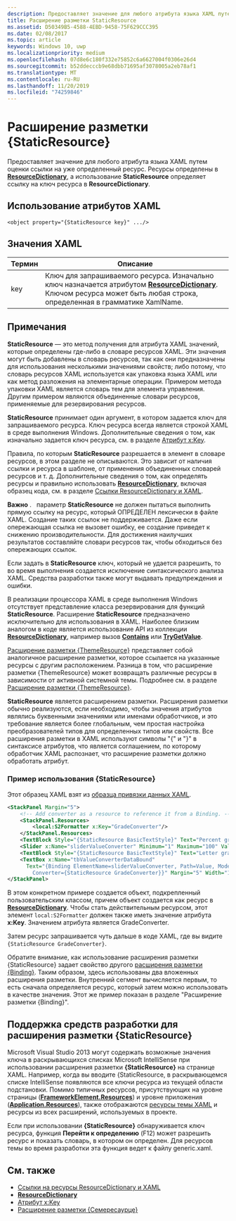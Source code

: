 ```yaml
---
description: Предоставляет значение для любого атрибута языка XAML путем оценки ссылки на уже определенный ресурс. Ресурсы определены в ResourceDictionary, а использование StaticResource определяет ссылку на ключ ресурса в ResourceDictionary.
title: Расширение разметки StaticResource
ms.assetid: D50349B5-4588-4EBD-9458-75F629CCC395
ms.date: 02/08/2017
ms.topic: article
keywords: Windows 10, uwp
ms.localizationpriority: medium
ms.openlocfilehash: 07d8e6c180f332e75852c6a6627004f0306e26d4
ms.sourcegitcommit: b52ddecccb9e68dbb71695af3078005a2eb78af1
ms.translationtype: MT
ms.contentlocale: ru-RU
ms.lasthandoff: 11/20/2019
ms.locfileid: "74259846"
---
```

# <a name="staticresource-markup-extension"></a>Расширение разметки {StaticResource}


Предоставляет значение для любого атрибута языка XAML путем оценки ссылки на уже определенный ресурс. Ресурсы определены в [**ResourceDictionary**](https://docs.microsoft.com/uwp/api/Windows.UI.Xaml.ResourceDictionary), а использование **StaticResource** определяет ссылку на ключ ресурса в **ResourceDictionary**.

## <a name="xaml-attribute-usage"></a>Использование атрибутов XAML

``` syntax
<object property="{StaticResource key}" .../>
```

## <a name="xaml-values"></a>Значения XAML

| Термин | Описание |
|------|-------------|
| key | Ключ для запрашиваемого ресурса. Изначально ключ назначается атрибутом [**ResourceDictionary**](https://docs.microsoft.com/uwp/api/Windows.UI.Xaml.ResourceDictionary). Ключом ресурса может быть любая строка, определенная в грамматике XamlName. |

## <a name="remarks"></a>Примечания

**StaticResource** — это метод получения для атрибута XAML значений, которые определены где-либо в словаре ресурсов XAML. Эти значения могут быть добавлены в словарь ресурсов, так как они предназначены для использования несколькими значениями свойств; либо потому, что словарь ресурсов XAML используется как упаковка языка XAML или как метод разложения на элементарные операции. Примером метода упаковки XAML является словарь тем для элемента управления. Другим примером являются объединенные словари ресурсов, применяемые для резервирования ресурсов.

**StaticResource** принимает один аргумент, в котором задается ключ для запрашиваемого ресурса. Ключ ресурса всегда является строкой XAML в среде выполнения Windows. Дополнительные сведения о том, как изначально задается ключ ресурса, см. в разделе [Атрибут x:Key](x-key-attribute.md).

Правила, по которым **StaticResource** разрешается в элемент в словаре ресурсов, в этом разделе не описываются. Это зависит от наличия ссылки и ресурса в шаблоне, от применения объединенных словарей ресурсов и т. д. Дополнительные сведения о том, как определять ресурсы и правильно использовать [**ResourceDictionary**](https://docs.microsoft.com/uwp/api/Windows.UI.Xaml.ResourceDictionary), включая образец кода, см. в разделе [Ссылки ResourceDictionary и XAML](https://docs.microsoft.com/windows/uwp/controls-and-patterns/resourcedictionary-and-xaml-resource-references).

**Важно** .   параметр **StaticResource** не должен пытаться выполнить прямую ссылку на ресурс, который ОПРЕДЕЛЕН лексически в файле XAML. Создание таких ссылок не поддерживается. Даже если опережающая ссылка не вызовет ошибку, ее создание приведет к снижению производительности. Для достижения наилучших результатов составляйте словари ресурсов так, чтобы обходиться без опережающих ссылок.

Если задать в **StaticResource** ключ, который не удается разрешить, то во время выполнения создается исключение синтаксического анализа XAML. Средства разработки также могут выдавать предупреждения и ошибки.

В реализации процессора XAML в среде выполнения Windows отсутствует представление класса резервирования для функций **StaticResource**. Расширение **StaticResource** предназначено исключительно для использования в XAML. Наиболее близким аналогом в коде является использование API из коллекции [**ResourceDictionary**](https://docs.microsoft.com/uwp/api/Windows.UI.Xaml.ResourceDictionary), например вызов [**Contains**](https://docs.microsoft.com/uwp/api/windows.ui.xaml.resourcedictionary.contains) или [**TryGetValue**](https://docs.microsoft.com/uwp/api/windows.ui.xaml.resourcedictionary.trygetvalue).

[Расширение разметки {ThemeResource}](themeresource-markup-extension.md) представляет собой аналогичное расширение разметки, которое ссылается на указанные ресурсы с другим расположением. Разница в том, что расширение разметки {ThemeResource} может возвращать различные ресурсы в зависимости от активной системной темы. Подробнее см. в разделе [Расширение разметки {ThemeResource}](themeresource-markup-extension.md).

**StaticResource** является расширением разметки. Расширения разметки обычно реализуются, если необходимо, чтобы значения атрибутов являлись буквенными значениями или именами обработчиков, и это требование является более глобальным, чем простая настройка преобразователей типов для определенных типов или свойств. Все расширения разметки в XAML используют символы "\{" и "\}" в синтаксисе атрибутов, что является соглашением, по которому обработчик XAML распознает, что расширение разметки должно обработать атрибут.

### <a name="an-example-staticresource-usage"></a>Пример использования {StaticResource}

Этот образец XAML взят из [образца привязки данных XAML](https://github.com/Microsoft/Windows-universal-samples/tree/master/Samples/XamlBind).

```xml
<StackPanel Margin="5">
    <!-- Add converter as a resource to reference it from a Binding. --> 
    <StackPanel.Resources>
        <local:S2Formatter x:Key="GradeConverter"/>
    </StackPanel.Resources>
    <TextBlock Style="{StaticResource BasicTextStyle}" Text="Percent grade:" Margin="5" />
    <Slider x:Name="sliderValueConverter" Minimum="1" Maximum="100" Value="70" Margin="5"/>
    <TextBlock Style="{StaticResource BasicTextStyle}" Text="Letter grade:" Margin="5"/>
    <TextBox x:Name="tbValueConverterDataBound"
      Text="{Binding ElementName=sliderValueConverter, Path=Value, Mode=OneWay,  
        Converter={StaticResource GradeConverter}}" Margin="5" Width="150"/> 
</StackPanel> 
```

В этом конкретном примере создается объект, подкрепленный пользовательским классом, причем объект создается как ресурс в [**ResourceDictionary**](https://docs.microsoft.com/uwp/api/Windows.UI.Xaml.ResourceDictionary). Чтобы стать действительным ресурсом, этот элемент `local:S2Formatter` должен также иметь значение атрибута **x:Key**. Значением атрибута является GradeConverter.

Затем ресурс запрашивается чуть дальше в коде XAML, где вы видите `{StaticResource GradeConverter}`.

Обратите внимание, как использование расширения разметки {StaticResource} задает свойство другого [расширения разметки {Binding}](binding-markup-extension.md). Таким образом, здесь использованы два вложенных расширения разметки. Внутренний сегмент вычисляется первым, то есть сначала определяется ресурс, который затем можно использовать в качестве значения. Этот же пример показан в разделе "Расширение разметки {Binding}".

## <a name="design-time-tools-support-for-the-staticresource-markup-extension"></a>Поддержка средств разработки для расширения разметки **{StaticResource}**

Microsoft Visual Studio 2013 могут содержать возможные значения ключа в раскрывающихся списках Microsoft IntelliSense при использовании расширения разметки **{StaticResource}** на странице XAML. Например, когда вы вводите {StaticResource, в раскрывающемся списке IntelliSense появляются все ключи ресурса из текущей области подстановки. Помимо типичных ресурсов, присутствующих на уровне страницы ([**FrameworkElement.Resources**](https://docs.microsoft.com/uwp/api/windows.ui.xaml.frameworkelement.resources)) и уровне приложения ([**Application.Resources**](https://docs.microsoft.com/uwp/api/windows.ui.xaml.application.resources)), также отображаются [ресурсы темы XAML](https://docs.microsoft.com/windows/uwp/controls-and-patterns/xaml-theme-resources) и ресурсы из всех расширений, используемых в проекте.

Если при использовании **{StaticResource}** обнаруживается ключ ресурса, функция **Перейти к определению** (F12) может разрешить ресурс и показать словарь, в котором он определен. Для ресурсов темы во время разработки эта функция ведет к файлу generic.xaml.

## <a name="related-topics"></a>См. также

* [Ссылки на ресурсы ResourceDictionary и XAML](https://docs.microsoft.com/windows/uwp/controls-and-patterns/resourcedictionary-and-xaml-resource-references)
* [**ResourceDictionary**](https://docs.microsoft.com/uwp/api/Windows.UI.Xaml.ResourceDictionary)
* [Атрибут x:Key](x-key-attribute.md)
* [Расширение разметки {Семересаурце}](themeresource-markup-extension.md)

